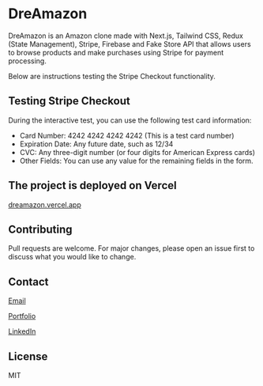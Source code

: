 # DreAmazon

DreAmazon is an Amazon clone made with Next.js, Tailwind CSS, Redux (State Management), Stripe, Firebase and Fake Store API that allows users to browse products and make purchases using Stripe for payment processing.

Below are instructions testing the Stripe Checkout functionality.

## Testing Stripe Checkout

During the interactive test, you can use the following test card information:

- Card Number: 4242 4242 4242 4242 (This is a test card number)
- Expiration Date: Any future date, such as 12/34
- CVC: Any three-digit number (or four digits for American Express cards)
- Other Fields: You can use any value for the remaining fields in the form.

## The project is deployed on Vercel

[dreamazon.vercel.app](https://dreamazon.vercel.app)

## Contributing

Pull requests are welcome. For major changes, please open an issue first to discuss what you would like to change.

## Contact

[Email](alfiobiondo@icloud.com)

[Portfolio](alfiobiondo.github.io)

[LinkedIn](www.linkedin.com/in/alfio-biondo)

## License

MIT
